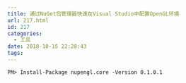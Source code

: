 ```yaml
---
title: 通过NuGet包管理器快速在Visual Studio中配置OpenGL环境
url: 217.html
id: 217
categories:
  - 工具
date: 2018-10-15 22:28:43
tags:
---
```


    PM> Install-Package nupengl.core -Version 0.1.0.1